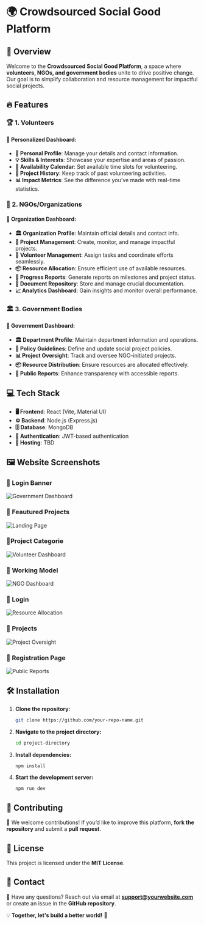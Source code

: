 # 🌍 Crowdsourced Social Good Platform

## 🚀 Overview
Welcome to the **Crowdsourced Social Good Platform**, a space where **volunteers, NGOs, and government bodies** unite to drive positive change. Our goal is to simplify collaboration and resource management for impactful social projects.

## 🔥 Features

### 🏆 1. Volunteers
#### 🎯 Personalized Dashboard:
- **👤 Personal Profile**: Manage your details and contact information.
- **💡 Skills & Interests**: Showcase your expertise and areas of passion.
- **📅 Availability Calendar**: Set available time slots for volunteering.
- **📜 Project History**: Keep track of past volunteering activities.
- **📊 Impact Metrics**: See the difference you’ve made with real-time statistics.

### 🤝 2. NGOs/Organizations
#### 🏢 Organization Dashboard:
- **🏛️ Organization Profile**: Maintain official details and contact info.
- **📌 Project Management**: Create, monitor, and manage impactful projects.
- **👥 Volunteer Management**: Assign tasks and coordinate efforts seamlessly.
- **📦 Resource Allocation**: Ensure efficient use of available resources.
- **📑 Progress Reports**: Generate reports on milestones and project status.
- **📂 Document Repository**: Store and manage crucial documentation.
- **📈 Analytics Dashboard**: Gain insights and monitor overall performance.

### 🏛️ 3. Government Bodies
#### 🏢 Government Dashboard:
- **🏛️ Department Profile**: Maintain department information and operations.
- **📜 Policy Guidelines**: Define and update social project policies.
- **📊 Project Oversight**: Track and oversee NGO-initiated projects.
- **📦 Resource Distribution**: Ensure resources are allocated effectively.
- **📢 Public Reports**: Enhance transparency with accessible reports.

## 💻 Tech Stack
- **🖥️ Frontend**: React (Vite, Material UI)
- **⚙️ Backend**: Node.js (Express.js)
- **🗄️ Database**: MongoDB
- **🔐 Authentication**: JWT-based authentication
- **🚀 Hosting**: TBD

## 🖼️ Website Screenshots
### 🔹 Login Banner
![Government Dashboard](https://github.com/user-attachments/assets/666b9838-370b-4071-8dc7-99eee71898ee)

### 🔹 Feautured Projects
![Landing Page](https://github.com/user-attachments/assets/4c8ee24e-9e66-4955-a8ab-4dbf582479d9)

### 🔹Project Categorie
![Volunteer Dashboard](https://github.com/user-attachments/assets/34489784-627f-40fa-9263-3064f71079d5)

### 🔹 Working Model
![NGO Dashboard](https://github.com/user-attachments/assets/d835c3eb-fce8-41ac-9591-5c51e9de6dfe)

### 🔹 Login
![Resource Allocation](https://github.com/user-attachments/assets/dd693096-a50c-4ad9-af91-687ea90283f2)

### 🔹 Projects
![Project Oversight](https://github.com/user-attachments/assets/d5b87b19-0952-410a-873f-5620433ed19e)

### 🔹 Registration Page
![Public Reports](https://github.com/user-attachments/assets/da377767-4af8-4dfa-ae50-19f1127912a0)

## 🛠 Installation
1. **Clone the repository:**
   ```sh
   git clone https://github.com/your-repo-name.git
   ```
2. **Navigate to the project directory:**
   ```sh
   cd project-directory
   ```
3. **Install dependencies:**
   ```sh
   npm install
   ```
4. **Start the development server:**
   ```sh
   npm run dev
   ```

## 🤝 Contributing
🚀 We welcome contributions! If you’d like to improve this platform, **fork the repository** and submit a **pull request**.

## 📜 License
This project is licensed under the **MIT License**.

## 📩 Contact
📧 Have any questions? Reach out via email at **support@yourwebsite.com** or create an issue in the **GitHub repository**.

💡 **Together, let's build a better world!** 🌱

